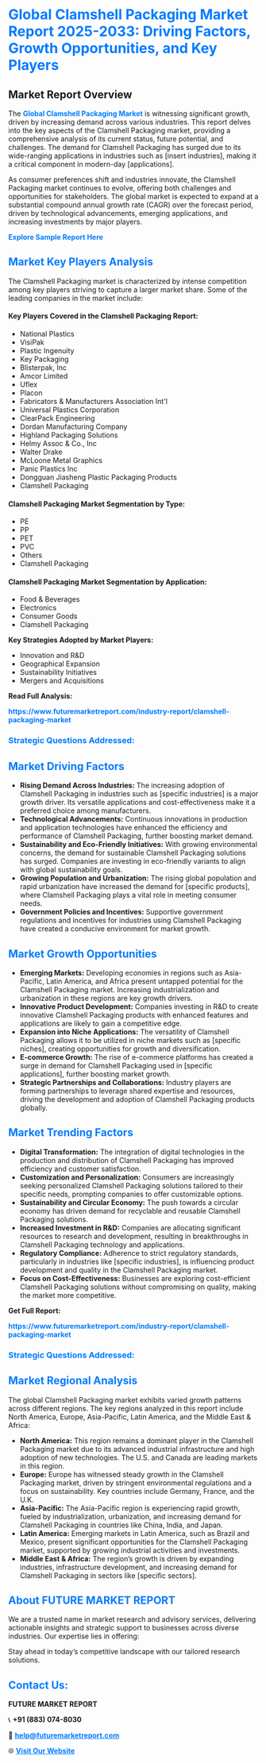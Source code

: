 <h1 style="color: #007BFF;">Global Clamshell Packaging Market Report 2025-2033: Driving Factors, Growth Opportunities, and Key Players</h1>

<section id="overview">
<h2>Market Report Overview</h2>
<p>The <a href="https://www.futuremarketreport.com/industry-report/clamshell-packaging-market" style="color: #007BFF; text-decoration: none;"><strong>Global Clamshell Packaging Market</strong></a> is witnessing significant growth, driven by increasing demand across various industries. This report delves into the key aspects of the Clamshell Packaging market, providing a comprehensive analysis of its current status, future potential, and challenges. The demand for Clamshell Packaging has surged due to its wide-ranging applications in industries such as [insert industries], making it a critical component in modern-day [applications].</p>
<p>As consumer preferences shift and industries innovate, the Clamshell Packaging market continues to evolve, offering both challenges and opportunities for stakeholders. The global market is expected to expand at a substantial compound annual growth rate (CAGR) over the forecast period, driven by technological advancements, emerging applications, and increasing investments by major players.</p>
</section>

<section id="overview">
<p><a href="https://www.futuremarketreport.com/request-sample/reportId=100231" style="color: #007BFF; text-decoration: none;"><strong>Explore Sample Report Here</strong></a></p>
</section>

<section id="key-players">
<h2 style="color: #007BFF;">Market Key Players Analysis</h2>
<p>The Clamshell Packaging market is characterized by intense competition among key players striving to capture a larger market share. Some of the leading companies in the market include:</p>
<h4>Key Players Covered in the Clamshell Packaging Report:</h4>
<ul><li>National Plastics</li><li>VisiPak</li><li>Plastic Ingenuity</li><li>Key Packaging</li><li>Blisterpak, Inc</li><li>Amcor Limited</li><li>Uflex</li><li>Placon</li><li>Fabricators &amp; Manufacturers Association Int&#039;l</li><li>Universal Plastics Corporation</li><li>ClearPack Engineering</li><li>Dordan Manufacturing Company</li><li>Highland Packaging Solutions</li><li>Helmy Assoc &amp; Co., Inc</li><li>Walter Drake</li><li>McLoone Metal Graphics</li><li>Panic Plastics Inc</li><li>Dongguan Jiasheng Plastic Packaging Products</li><li>Clamshell Packaging</li></ul>
<h4>Clamshell Packaging Market Segmentation by Type:</h4>
<ul><li>PE</li><li>PP</li><li>PET</li><li>PVC</li><li>Others</li><li>Clamshell Packaging</li></ul>

<h4>Clamshell Packaging Market Segmentation by Application:</h4>
<ul><li>Food &amp; Beverages</li><li>Electronics</li><li>Consumer Goods</li><li>Clamshell Packaging</li></ul>
<p><strong>Key Strategies Adopted by Market Players:</strong></p>
<ul>
<li>Innovation and R&D</li>
<li>Geographical Expansion</li>
<li>Sustainability Initiatives</li>
<li>Mergers and Acquisitions</li>
</ul>
</section>

<section>
<p><strong>Read Full Analysis: </strong></p><a href="https://www.futuremarketreport.com/industry-report/clamshell-packaging-market" style="color: #007BFF; text-decoration: none;"><strong>https://www.futuremarketreport.com/industry-report/clamshell-packaging-market</strong></a>
<h3 style="color: #007BFF;">Strategic Questions Addressed:</h3>
</section>

<section id="driving-factors">
<h2 style="color: #007BFF;">Market Driving Factors</h2>
<ul>
<li><strong>Rising Demand Across Industries:</strong> The increasing adoption of Clamshell Packaging in industries such as [specific industries] is a major growth driver. Its versatile applications and cost-effectiveness make it a preferred choice among manufacturers.</li>
<li><strong>Technological Advancements:</strong> Continuous innovations in production and application technologies have enhanced the efficiency and performance of Clamshell Packaging, further boosting market demand.</li>
<li><strong>Sustainability and Eco-Friendly Initiatives:</strong> With growing environmental concerns, the demand for sustainable Clamshell Packaging solutions has surged. Companies are investing in eco-friendly variants to align with global sustainability goals.</li>
<li><strong>Growing Population and Urbanization:</strong> The rising global population and rapid urbanization have increased the demand for [specific products], where Clamshell Packaging plays a vital role in meeting consumer needs.</li>
<li><strong>Government Policies and Incentives:</strong> Supportive government regulations and incentives for industries using Clamshell Packaging have created a conducive environment for market growth.</li>
</ul>
</section>

<section id="growth-opportunities">
<h2 style="color: #007BFF;">Market Growth Opportunities</h2>
<ul>
<li><strong>Emerging Markets:</strong> Developing economies in regions such as Asia-Pacific, Latin America, and Africa present untapped potential for the Clamshell Packaging market. Increasing industrialization and urbanization in these regions are key growth drivers.</li>
<li><strong>Innovative Product Development:</strong> Companies investing in R&D to create innovative Clamshell Packaging products with enhanced features and applications are likely to gain a competitive edge.</li>
<li><strong>Expansion into Niche Applications:</strong> The versatility of Clamshell Packaging allows it to be utilized in niche markets such as [specific niches], creating opportunities for growth and diversification.</li>
<li><strong>E-commerce Growth:</strong> The rise of e-commerce platforms has created a surge in demand for Clamshell Packaging used in [specific applications], further boosting market growth.</li>
<li><strong>Strategic Partnerships and Collaborations:</strong> Industry players are forming partnerships to leverage shared expertise and resources, driving the development and adoption of Clamshell Packaging products globally.</li>
</ul>
</section>

<section id="trending-factors">
<h2 style="color: #007BFF;">Market Trending Factors</h2>
<ul>
<li><strong>Digital Transformation:</strong> The integration of digital technologies in the production and distribution of Clamshell Packaging has improved efficiency and customer satisfaction.</li>
<li><strong>Customization and Personalization:</strong> Consumers are increasingly seeking personalized Clamshell Packaging solutions tailored to their specific needs, prompting companies to offer customizable options.</li>
<li><strong>Sustainability and Circular Economy:</strong> The push towards a circular economy has driven demand for recyclable and reusable Clamshell Packaging solutions.</li>
<li><strong>Increased Investment in R&D:</strong> Companies are allocating significant resources to research and development, resulting in breakthroughs in Clamshell Packaging technology and applications.</li>
<li><strong>Regulatory Compliance:</strong> Adherence to strict regulatory standards, particularly in industries like [specific industries], is influencing product development and quality in the Clamshell Packaging market.</li>
<li><strong>Focus on Cost-Effectiveness:</strong> Businesses are exploring cost-efficient Clamshell Packaging solutions without compromising on quality, making the market more competitive.</li>
</ul>
</section>

<section>
<p><strong>Get Full Report: </strong></p><a href="https://www.futuremarketreport.com/industry-report/clamshell-packaging-market" style="color: #007BFF; text-decoration: none;"><strong>https://www.futuremarketreport.com/industry-report/clamshell-packaging-market</strong></a>
<h3 style="color: #007BFF;">Strategic Questions Addressed:</h3>
</section>


<section id="regional-analysis">
<h2 style="color: #007BFF;">Market Regional Analysis</h2>
<p>The global Clamshell Packaging market exhibits varied growth patterns across different regions. The key regions analyzed in this report include North America, Europe, Asia-Pacific, Latin America, and the Middle East & Africa:</p>
<ul>
<li><strong>North America:</strong> This region remains a dominant player in the Clamshell Packaging market due to its advanced industrial infrastructure and high adoption of new technologies. The U.S. and Canada are leading markets in this region.</li>
<li><strong>Europe:</strong> Europe has witnessed steady growth in the Clamshell Packaging market, driven by stringent environmental regulations and a focus on sustainability. Key countries include Germany, France, and the U.K.</li>
<li><strong>Asia-Pacific:</strong> The Asia-Pacific region is experiencing rapid growth, fueled by industrialization, urbanization, and increasing demand for Clamshell Packaging in countries like China, India, and Japan.</li>
<li><strong>Latin America:</strong> Emerging markets in Latin America, such as Brazil and Mexico, present significant opportunities for the Clamshell Packaging market, supported by growing industrial activities and investments.</li>
<li><strong>Middle East & Africa:</strong> The region’s growth is driven by expanding industries, infrastructure development, and increasing demand for Clamshell Packaging in sectors like [specific sectors].</li>
</ul>
</section>

<footer>
<h2 style="color: #007BFF;">About FUTURE MARKET REPORT</h2>
<p>We are a trusted name in market research and advisory services, delivering actionable insights and strategic support to businesses across diverse industries. Our expertise lies in offering:</p>

<p>Stay ahead in today’s competitive landscape with our tailored research solutions.</p>

<h2 style="color: #007BFF;">Contact Us:</h2>
<p><strong>FUTURE MARKET REPORT</strong></p>
<p>📞 <strong>+91 (883) 074-8030</strong></p>
<p>📧 <strong><a href="mailto:help@futuremarketreport.com" style="color: #007BFF;">help@futuremarketreport.com</a></strong></p>
<p>🌐 <strong><a href="https://www.futuremarketreport.com/" style="color: #007BFF;">Visit Our Website</a></strong></p>
</footer>